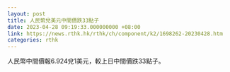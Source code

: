 ```yaml
---
layout: post
title: 人民幣兌美元中間價跌33點子
date: 2023-04-28 09:19:33.000000000 +08:00
link: https://news.rthk.hk/rthk/ch/component/k2/1698262-20230428.htm
categories: rthk
---
```


人民幣中間價報6.924兌1美元，較上日中間價跌33點子。
